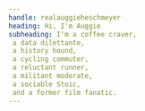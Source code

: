 ```yaml
---
handle: realauggieheschmeyer
heading: Hi, I'm Auggie
subheading: I'm a coffee craver, 
 a data dilettante, 
 a history hound,
 a cycling commuter,
 a reluctant runner,
 a militant moderate,
 a sociable Stoic,
 and a former film fanatic.
---
```


